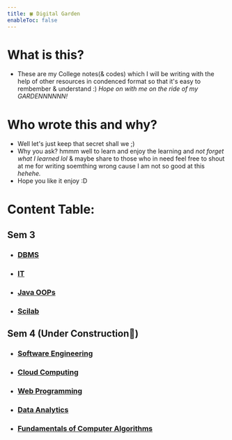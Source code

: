 ```yaml
---
title: 🍀 Digital Garden
enableToc: false
---
```


# What is this?
- These are my College notes(& codes) which I will be writing with the help of other resources in condenced format so that it's easy to rembember & understand :) _Hope on with me on the ride of my GARDENNNNNN!_

# Who wrote this and why?
- Well let's just keep that secret shall we ;)
- Why you ask? hmmm well to learn and enjoy the learning and _not forget what I learned lol_ & maybe share to those who in need feel free to shout at me for writing soemthing wrong cause I am not so good at this *hehehe.* 
- Hope you like it enjoy :D

# Content Table:

## Sem 3
- ### [DBMS](/notes/Sem_3/DBMS/Classes_Notes/m1_syllabus)
- ### [IT](/notes/Sem_3/IT/IT_Index)
- ### [Java OOPs](/notes/Sem_3/Java_OOPs/Java_Index)
- ### [Scilab](/notes/Sem_3/Scilab/Scilab_Index)

## Sem 4 (Under Construction🚧)
- ### [Software Engineering](/notes/Sem_4/Software_Engineering/Classes_Notes/Module_1/m1_syllabus)
- ### [Cloud Computing](/notes/Sem_4/Cloud_Computing/Classes_Notes/Module_1/m1_syllabus)
- ### [Web Programming](/notes/Sem_4/Web_Programming/Classes_Notes/Module_1/m1_syllabus)
- ### [Data Analytics](/notes/Sem_4/Data_Analytics/Classes_Notes/Module_1/m1_syllabus)
- ### [Fundamentals of Computer Algorithms](/notes/Sem_4/Data_Analytics/Classes_Notes/Module_1/m1_syllabus)
